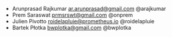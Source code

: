 * Arunprasad Rajkumar <ar.arunprasad@gmail.com> @arajkumar
* Prem Saraswat <prmsrswt@gmail.com> @onprem
* Julien Pivotto <roidelapluie@prometheus.io> @roidelapluie
* Bartek Płotka <bwplotka@gmail.com> @bwplotka
